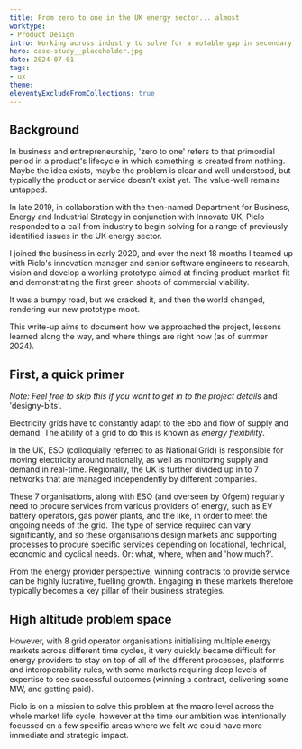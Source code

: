 ```yaml
---
title: From zero to one in the UK energy sector... almost
worktype: 
- Product Design
intro: Working across industry to solve for a notable gap in secondary trading within UK energy markets, until Russia's invasion of Ukraine kiboshed the whole thing. 
hero: case-study__placeholder.jpg
date: 2024-07-01
tags: 
- ux
theme: 
eleventyExcludeFromCollections: true
---
```


## Background 

In business and entrepreneurship, 'zero to one' refers to that primordial period in a product's lifecycle in which something is created from nothing. Maybe the idea exists, maybe the problem is clear and well understood, but typically the product or service doesn't exist yet. The value-well remains untapped.

In late 2019, in collaboration with the then-named Department for Business, Energy and Industrial Strategy in conjunction with Innovate UK, Piclo responded to a call from industry to begin solving for a range of previously identified issues in the UK energy sector.

I joined the business in early 2020, and over the next 18 months I teamed up with Piclo's innovation manager and senior software engineers to research, vision and develop a working prototype aimed at finding product-market-fit and demonstrating the first green shoots of commercial viability. 

It was a bumpy road, but we cracked it, and then the world changed, rendering our new prototype moot. 

This write-up aims to document how we approached the project, lessons learned along the way, and where things are right now (as of summer 2024). 

## First, a quick primer

_Note: Feel free to skip this if you want to get in to the project details_ and 'designy-bits'.

Electricity grids have to constantly adapt to the ebb and flow of supply and demand. The ability of a grid to do this is known as _energy flexibility_.

In the UK, ESO (colloquially referred to as National Grid) is responsible for moving electricity around nationally, as well as monitoring supply and demand in real-time. Regionally, the UK is further divided up in to 7 networks that are managed independently by different companies.

These 7 organisations, along with ESO (and overseen by Ofgem) regularly need to procure services from various providers of energy, such as EV battery operators, gas power plants, and the like, in order to meet the ongoing needs of the grid. The type of service required can vary significantly, and so these organisations design markets and supporting processes to procure specific services depending on locational, technical, economic and cyclical needs. Or: what, where, when and 'how much?'.

From the energy provider perspective, winning contracts to provide service can be highly lucrative, fuelling growth. Engaging in these markets therefore typically becomes a key pillar of their business strategies.

## High altitude problem space

However, with 8 grid operator organisations initialising multiple energy markets across different time cycles, it very quickly became difficult for energy providers to stay on top of all of the different processes, platforms and interoperability rules, with some markets requiring deep levels of expertise to see successful outcomes (winning a contract, delivering some MW, and getting paid).

Piclo is on a mission to solve this problem at the macro level across the whole market life cycle, however at the time our ambition was intentionally focussed on a few specific areas where we felt we could have more immediate and strategic impact. 
